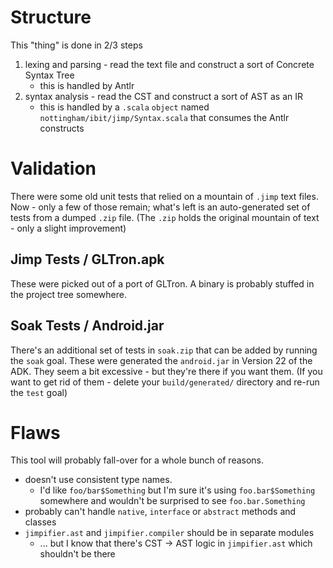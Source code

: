
# Structure

This "thing" is done in 2/3 steps

1. lexing and parsing - read the text file and construct a sort of Concrete Syntax Tree
	* this is handled by Antlr
1. syntax analysis - read the CST and construct a sort of AST as an IR
	* this is handled by a `.scala` `object` named `nottingham/ibit/jimp/Syntax.scala` that consumes the Antlr constructs

# Validation

There were some old unit tests that relied on a mountain of `.jimp` text files.
Now - only a few of those remain; what's left is an auto-generated set of tests from a dumped `.zip` file.
(The `.zip` holds the original mountain of text - only a slight improvement)

## Jimp Tests / GLTron.apk

These were picked out of a port of GLTron.
A binary is probably stuffed in the project tree somewhere.

 
## Soak Tests / Android.jar

There's an additional set of tests in `soak.zip` that can be added by running the `soak` goal.
These were generated the `android.jar` in Version 22 of the ADK.
They seem a bit excessive - but they're there if you want them. 
(If you want to get rid of them - delete your `build/generated/` directory and re-run the `test` goal)

# Flaws

This tool will probably fall-over for a whole bunch of reasons.

* doesn't use consistent type names.
	* I'd like `foo/bar$Something` but I'm sure it's using `foo.bar$Something` somewhere and wouldn't be surprised to see `foo.bar.Something`
* probably can't handle `native`, `interface` or `abstract` methods and classes
* `jimpifier.ast` and `jimpifier.compiler` should be in separate modules
	* ... but I know that there's CST -> AST logic in `jimpifier.ast` which shouldn't be there

